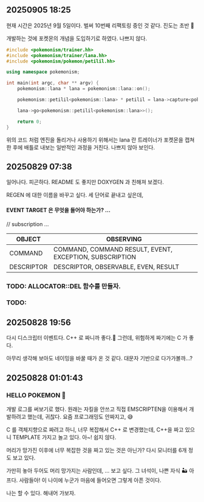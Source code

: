 ## 20250905 18:25

현재 시간은 2025년 9월 5일이다. 벌써 10번째 리팩토링 중인 것 같다.
진도는 초반 🤪

개발하는 것에 포켓몬의 개념을 도입하기로 하였다. 나쁘지 않다.

```c++
#include <pokemonism/trainer.hh>
#include <pokemonism/trainer/lana.hh>
#include <pokemonism/pokemon/petilil.hh>

using namespace pokemonism;

int main(int argc, char ** argv) {
    pokemonism::lana * lana = pokemonism::lana::on();

    pokemonism::petilil<pokemonism::lana> * petilil = lana->capture<pokemonism::petilil<pokemonism::lana>>();

    lana->go<pokemonism::petilil<pokemonism::lana>>();

    return 0;
}
```

위의 코드 처럼 엔진을 돌리거나 사용하기 위해서는 lana 란 트레이너가 포켓몬을 캡쳐 한 후에 배틀로 내보는 일반적인 과정을 거친다.
나쁘지 않아 보인다.

## 20250829 07:38

일어나다. 피곤하다.
README 도 좋지만 DOXYGEN 과 친해져 보겠다.

REGEN 에 대한 이름을 바꾸고 싶다. 세 단어로 끝내고 싶은데,

#### EVENT TARGET 은 무엇을 들어야 하는가? ...

// subscription ...

| OBJECT     | OBSERVING                                               |
| ---------- | ------------------------------------------------------- |
| COMMAND    | COMMAND, COMMAND RESULT, EVENT, EXCEPTION, SUBSCRIPTION |
| DESCRIPTOR | DESCRIPTOR, OBSERVABLE, EVEN, RESULT                    |


### TODO: ALLOCATOR::DEL 함수를 만들자.
### TODO:

## 20250828 19:56

다시 디스크립터 이벤트다.
C++ 로 짜니까 좋다.🤪
그런데, 위험하게 짜기에는 C 가 좋다.

아무리 생각해 보아도 네이밍을 바꿀 때가 온 것 같다.
대문자 기반으로 다가가볼까...?


## 20250828 01:01:43

### HELLO POKEMON 👋

개발 로그를 써보기로 했다. 원래는 자킬을 안쓰고 직접 EMSCRIPTEN을 이용해서 개발하려고 했는데, 귀찮다. 요즘 프로그래밍도 안짜지고, 😅

C 를 객체지향으로 짜려고 하니, 너무 복잡해서 C++ 로 변경했는데, C++을 짜고 있으니 TEMPLATE 가지고 놀고 있다. 아~! 쉽지 않다.

머리가 망가진 이후에 너무 복잡한 것을 짜고 있는 것은 아닌가? 다시 모니터를 6개 정도 보고 있다.

가만히 놓아 두어도 머리 망가지는 사람인데, ... 보고 싶다. 그 녀석이, 나쁜 자식 🏜️ 아프다. 사람들아! 이 나이에 누군가 마음에 들어오면 그렇게 아픈 것이다.

나는 할 수 있다.
해내어 가보자.
